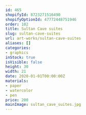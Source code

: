 ```yaml
---
id: 465
shopifyId: 8723271516490
shopifyOptionId: 47772448751946
order: 102
title: Sultan Cave suites
slug: sultan-cave-suites
url: art-works/sultan-cave-suites
aliases: []
categories:
- graphics
inStock: true
isVisible: false
height: 30
width: 21
date: 2020-01-01T00:00:00Z
materials:
- paper
- watercolor
- pen
price: 200
mainImage: sultan_cave_suites.jpg
---
```

